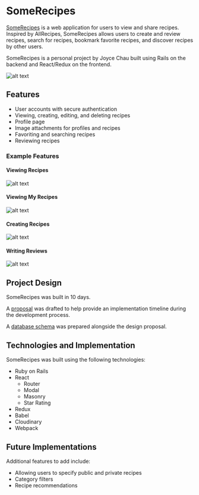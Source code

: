 # SomeRecipes

[SomeRecipes](http://www.somerecipes.site/#/) is a web application for users to view and share recipes.  Inspired by AllRecipes, SomeRecipes allows users to create and review recipes, search for recipes, bookmark favorite recipes, and discover recipes by other users.  

SomeRecipes is a personal project by Joyce Chau built using Rails on the backend and React/Redux on the frontend.  

![alt text](https://res.cloudinary.com/joycechau/image/upload/v1485074287/home_page_screenshot.png "Home Page")


## Features
* User accounts with secure authentication
* Viewing, creating, editing, and deleting recipes
* Profile page
* Image attachments for profiles and recipes
* Favoriting and searching recipes
* Reviewing recipes

### Example Features

#### Viewing Recipes

![alt text](https://res.cloudinary.com/joycechau/image/upload/v1485074375/recipe_detail_screenshot.png "Recipe Detail Page")


#### Viewing My Recipes

![alt text](https://res.cloudinary.com/joycechau/image/upload/v1485074414/my_recipes_screenshot.png "My Recipes Page")

#### Creating Recipes

![alt text](https://res.cloudinary.com/joycechau/image/upload/v1485074461/recipe_form_screenshot.png "Recipe Form")

#### Writing Reviews

![alt text](https://res.cloudinary.com/joycechau/image/upload/v1485074510/review_form_screenshot.png "Review Form")

## Project Design

SomeRecipes was built in 10 days.  

A [proposal](https://github.com/joycechau/CorgiChomp/blob/master/docs/js-proposal.md) was drafted to help provide an implementation timeline during the development process.

A [database schema](https://github.com/joycechau/SomeRecipes/blob/master/docs/schema.md) was prepared alongside the design proposal.

## Technologies and Implementation
SomeRecipes was built using the following technologies:
* Ruby on Rails
* React
  * Router
  * Modal
  * Masonry
  * Star Rating
* Redux
* Babel
* Cloudinary
* Webpack

## Future Implementations

Additional features to add include:
* Allowing users to specify public and private recipes
* Category filters
* Recipe recommendations
